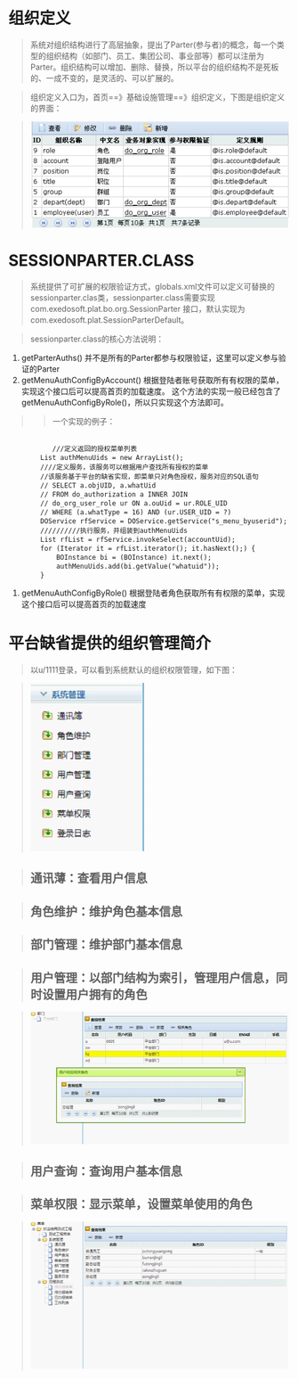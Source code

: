# 组织定义 #

> 系统对组织结构进行了高层抽象，提出了Parter(参与者)的概念，每一个类型的组织结构（如部门、员工、集团公司、事业部等）都可以注册为Parter。组织结构可以增加、删除、替换，所以平台的组织结构不是死板的、一成不变的，是灵活的、可以扩展的。

> 组织定义入口为，首页==》基础设施管理==》组织定义，下图是组织定义的界面：

> ![imgs/parter_define.png](imgs/parter_define.png)

# SESSIONPARTER.CLASS #

> 系统提供了可扩展的权限验证方式，globals.xml文件可以定义可替换的sessionparter.clas类，sessionparter.class需要实现com.exedosoft.plat.bo.org.SessionParter 接口，默认实现为com.exedosoft.plat.SessionParterDefault。

> sessionparter.class的核心方法说明：

  1. getParterAuths()   并不是所有的Parter都参与权限验证，这里可以定义参与验证的Parter
  1. getMenuAuthConfigByAccount()   根据登陆者账号获取所有有权限的菜单，实现这个接口后可以提高首页的加载速度。  这个方法的实现一般已经包含了getMenuAuthConfigByRole()，所以只实现这个方法即可。
> > 一个实现的例子：
```
 
  	       ///定义返回的授权菜单列表 
		List authMenuUids = new ArrayList();
		////定义服务，该服务可以根据用户查找所有授权的菜单
		//该服务基于平台的缺省实现，即菜单只对角色授权，服务对应的SQL语句
		// SELECT a.objUID, a.whatUid
		// FROM do_authorization a INNER JOIN
		// do_org_user_role ur ON a.ouUid = ur.ROLE_UID
		// WHERE (a.whatType = 16) AND (ur.USER_UID = ?)
		DOService rfService = DOService.getService("s_menu_byuserid");
		//////////执行服务，并组装到authMenuUids
		List rfList = rfService.invokeSelect(accountUid);
		for (Iterator it = rfList.iterator(); it.hasNext();) {
			BOInstance bi = (BOInstance) it.next();
			authMenuUids.add(bi.getValue("whatuid"));
		}

```
  1. getMenuAuthConfigByRole()   根据登陆者角色获取所有有权限的菜单，实现这个接口后可以提高首页的加载速度



# 平台缺省提供的组织管理简介 #

> 以u/1111登录，可以看到系统默认的组织权限管理，如下图：

> ![imgs/auth_menu.png](imgs/auth_menu.png)

> ## 通讯薄：查看用户信息 ##

> ## 角色维护：维护角色基本信息 ##

> ## 部门管理：维护部门基本信息 ##

> ## 用户管理：以部门结构为索引，管理用户信息，同时设置用户拥有的角色 ##

> ![imgs/auth_user.png](imgs/auth_user.png)

> ## 用户查询：查询用户基本信息 ##

> ## 菜单权限：显示菜单，设置菜单使用的角色 ##

> ![imgs/auth_menu_role.png](imgs/auth_menu_role.png)
